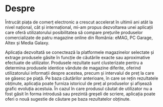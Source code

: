 # Despre

Întrucât piața de comerț electronic a crescut accelerat în ultimii ani atât la nivel național, cât și internațional, mi-am propus dezvoltarea unei aplicații care oferă utilizatorului posibilitatea să compare prețurile produselor comercializate de patru magazine online din România: eMAG, PC Garage, Altex și Media Galaxy.  

Aplicația dezvoltată se conectează la platformele magazinelor selectate și extrage produsele găsite în funcție de căutările exacte sau aproximative efectuate de                 utilizator. Produsele rezultate sunt clusterizate pentru a determina produsele identice vândute de magazine diferite, oferind utilizatorului informații despre acestea, precum și intervalul de preț la care se găsesc pe piață. Pe baza căutărilor anterioare, în care se rețin rezultatele obținute, aplicația poate furniza istoricul de preț al produselor și afișează grafic evoluția acestuia. În cazul în care produsul căutat de utilizator nu a fost găsit în forma introdusă sau prezintă greșeli de scriere, aplicația poate oferi o nouă sugestie de căutare pe baza rezultatelor obținute.  
